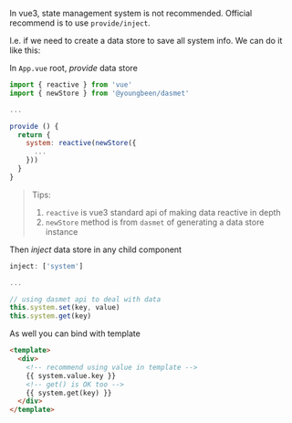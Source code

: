 In vue3, state management system is not recommended. Official recommend is to use `provide/inject`.

I.e. if we need to create a data store to save all system info. We can do it like this:



In `App.vue` root, *provide* data store

```javascript
import { reactive } from 'vue'
import { newStore } from '@youngbeen/dasmet'

...

provide () {
  return {
    system: reactive(newStore({
      ...
    }))
  }
}
```

> Tips:
>
> 1. `reactive` is vue3 standard api of making data reactive in depth
> 2. `newStore` method is from `dasmet` of generating a data store instance



Then *inject* data store in any child component

```javascript
inject: ['system']

...

// using dasmet api to deal with data 
this.system.set(key, value)
this.system.get(key)
```



As well you can bind with template

```html
<template>
  <div>
    <!-- recommend using value in template -->
    {{ system.value.key }}
    <!-- get() is OK too -->
    {{ system.get(key) }}
  </div>
</template>
```

